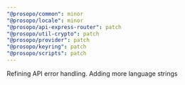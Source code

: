 ```yaml
---
"@prosopo/common": minor
"@prosopo/locale": minor
"@prosopo/api-express-router": patch
"@prosopo/util-crypto": patch
"@prosopo/provider": patch
"@prosopo/keyring": patch
"@prosopo/scripts": patch
---
```


Refining API error handling. Adding more language strings
  